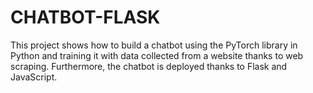 # CHATBOT-FLASK
This project shows how to build a chatbot using the PyTorch library in Python and training it with data collected from a website thanks to web scraping. 
Furthermore, the chatbot is deployed thanks to  Flask and JavaScript. 
